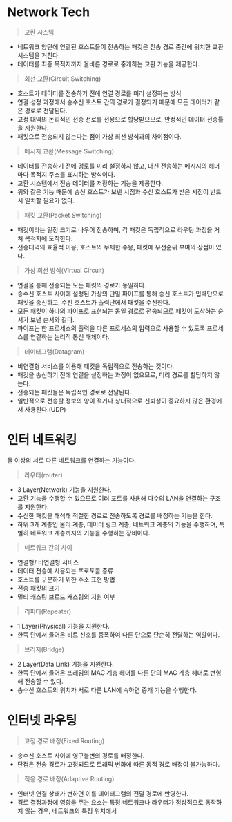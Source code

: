 # Network Tech

> 교환 시스템

  * 네트워크 양단에 연결된 호스트들이 전송하는 패킷은 전송 경로 중간에 위치한 교환 시스템을 거친다.
  * 데이터를 최종 목적지까지 올바른 경로로 중개하는 교환 기능을 제공한다.

> 회선 교환(Circuit Switching)

  * 호스트가 데이터를 전송하기 전에 연결 경로를 미리 설정하는 방식
  * 연결 성정 과정에서 송수신 호스트 간의 경로가 결정되기 때문에 모든 데이터가 같은 경로로 전달된다.
  * 고정 대역의 논리적인 전송 선로를 전용으로 할당받으므로, 안정적인 데이터 전송률을 지원한다.
  * 패킷으로 전송되지 않는다는 점이 가상 회선 방식과의 차이점이다.

> 메시지 교환(Message Switching)

  * 데이터를 전송하기 전에 경로를 미리 설정하지 않고, 대신 전송하는 메시지의 헤더마다 목적지 주소를 표시하는 방식이다.
  * 교환 시스템에서 전송 데이터를 저장하는 기능을 제공한다.
  * 위와 같은 기능 때문에 송신 호스트가 보낸 시점과 수신 호스트가 받은 시점이 반드시 일치할 필요가 없다.

> 패킷 교환(Packet Switching)

  * 패킷이라는 일정 크기로 나우어 전송하며, 각 패킷은 독립적으로 라우팅 과정을 거쳐 목적지에 도착한다.
  * 전송대역의 효율적 이용, 호스트의 무제한 수용, 패킷에 우선순위 부여의 장점이 있다.

> 가상 회선 방식(Virtual Circuit)

  * 연결을 통해 전송되는 모든 패킷의 경로가 동일하다.
  * 송수신 호스트 사이에 설정된 가상의 단일 파이프를 통해 송신 호스트가 입력단으로 패킷을 송신하고, 수신 호스트가 출력단에서 패킷을 수신한다.
  * 모든 패킷이 하나의 파이프로 표현되는 동일 경로로 전송되므로 패킷이 도착하는 순서가 보낸 순서와 같다.
  * 파이프는 한 프로세스의 출력을 다른 프로세스의 입력으로 사용할 수 있도록 프로세스를 연결하는 논리적 통신 매체이다.

> 데이터그램(Datagram)

  * 비연결형 서비스를 이용해 패킷을 독립적으로 전송하는 것이다.
  * 패킷을 송신하기 전에 연결을 설정하는 과정이 없으므로, 미리 경로를 할당하지 않는다.
  * 전송되는 패킷들은 독립적인 경로로 전달된다.
  * 일반적으로 전송할 정보의 양이 적거나 상대적으로 신뢰성이 중요하지 않은 환경에서 사용된다.(UDP)

# 인터 네트워킹

둘 이상의 서로 다른 네트워크를 연결하는 기능이다.

> 라우터(router)
  
  * 3 Layer(Network) 기능을 지원한다.
  * 교환 기능을 수행할 수 있으므로 여러 포트를 사용해 다수의 LAN을 연결하는 구조를 지원한다.
  * 수신한 패킷을 해석해 적절한 경로로 전송하도록 경로를 배정하는 기능을 한다.
  * 하위 3개 계층인 물리 계층, 데이터 링크 계층, 네트워크 계층의 기능을 수행하며, 특별히 네트워크 계층까지의 기능을 수행하는 장비이다.

> 네트워크 간의 차이

  * 연결형/ 비연결형 서비스
  * 데이터 전송에 사용되는 프로토콜 종류
  * 호스트를 구분하기 위한 주소 표현 방법
  * 전송 패킷의 크기
  * 멀티 캐스팅 브로드 캐스팅의 지원 여부

> 리피터(Repeater)

  * 1 Layer(Physical) 기능을 지원한다.
  * 한쪽 단에서 들어온 비트 신호를 증폭하여 다른 단으로 단순히 전달하는 역할이다.

> 브리지(Bridge)

  * 2 Layer(Data Link) 기능을 지원한다.
  * 한쪽 단에서 들어온 프레임의 MAC 계층 헤더를 다른 단의 MAC 계층 헤더로 변형해 전송할 수 있다.
  * 송수신 호스트의 위치가 서로 다른 LAN에 속하면 중개 기능을 수행한다.

# 인터넷 라우팅

> 고정 경로 배정(Fixed Routing)
 
  * 송수신 호스트 사이에 영구불변의 경로를 배정한다.
  * 단점은 전송 경로가 고정되므로 트래픽 변화에 따른 동적 경로 배정이 불가능하다.

> 적응 경로 배정(Adaptive Routing)

  * 인터넷 연결 상태가 변하면 이를 데이터그램의 전달 경로에 반영한다.
  * 경로 결정과정에 영향을 주는 요소는 특정 네트워크나 라우터가 정상적으로 동작하지 않는 경우, 네트워크의 특정 위치에서 
